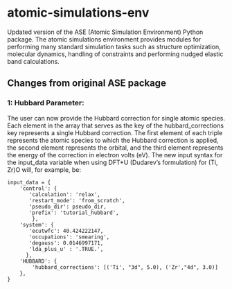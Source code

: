 # atomic-simulations-env
Updated version of the ASE (Atomic Simulation Environment) Python package. 
The atomic simulations environment provides modules for performing many standard simulation tasks such as structure optimization, molecular dynamics, handling of constraints and performing nudged elastic band calculations.
## Changes from original ASE package
### 1: Hubbard Parameter: 
The user can now provide the Hubbard correction for single atomic species. Each element in the array that serves as the key of the hubbard_corrections key represents a single Hubbard correction. The first element of each triple represents the atomic species to which the Hubbard correction is applied, the second element represents the orbital, and the third element represents the energy of the correction in electron volts (eV).
The new input syntax for the input_data variable when using DFT+U (Dudarev’s formulation) for (Ti, Zr)O will, for example, be: 
```
input_data = {
    'control': {
       'calculation': 'relax',
       'restart_mode': 'from_scratch',
       'pseudo_dir': pseudo_dir,
       'prefix': 'tutorial_hubbard',        
        },
    'system': {
       'ecutwfc': 40.424222147,
       'occupations': 'smearing',
       'degauss': 0.0146997171,
       'lda_plus_u' : '.TRUE.',
      },
    'HUBBARD': {
        'hubbard_corrections': [('Ti', "3d", 5.0), ('Zr',"4d", 3.0)]
    },
}
```
